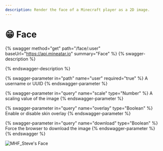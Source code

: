 ```yaml
---
description: Render the face of a Minecraft player as a 2D image.
---
```


# 😁 Face

{% swagger method="get" path="/face/:user" baseUrl="https://api.mineatar.io" summary="Face" %}
{% swagger-description %}

{% endswagger-description %}

{% swagger-parameter in="path" name="user" required="true" %}
A username or UUID
{% endswagger-parameter %}

{% swagger-parameter in="query" name="scale" type="Number" %}
A scaling value of the image
{% endswagger-parameter %}

{% swagger-parameter in="query" name="overlay" type="Boolean" %}
Enable or disable skin overlay
{% endswagger-parameter %}

{% swagger-parameter in="query" name="download" type="Boolean" %}
Force the browser to download the image
{% endswagger-parameter %}
{% endswagger %}

![MHF\_Steve's Face](https://api.mineatar.io/face/MHF\_Steve?scale=16)
